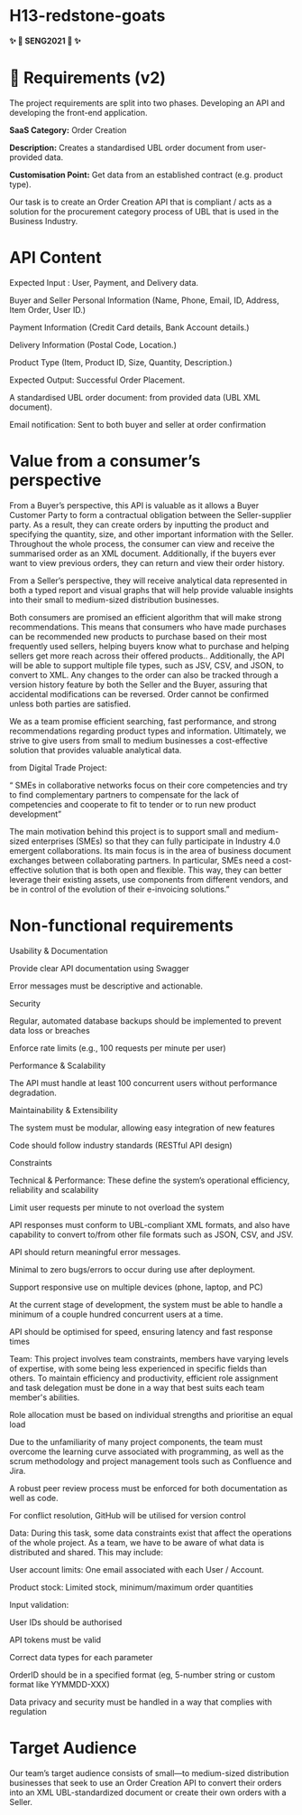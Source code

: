 # H13-redstone-goats
**✨ 💖  SENG2021 💖  ✨**

# 💬 Requirements (v2)
The project requirements are split into two phases. Developing an API and developing the front-end application. 

**SaaS Category:** Order Creation

**Description:** Creates a standardised UBL order document from user-provided data. 

**Customisation Point:** Get data from an established contract (e.g. product type). 

Our task is to create an Order Creation API that is compliant / acts as a solution for the procurement category process of UBL that is used in the Business Industry.

# API Content

Expected Input : User, Payment, and Delivery data.

Buyer and Seller Personal Information (Name, Phone, Email, ID, Address, Item Order, User ID.)

Payment Information (Credit Card details, Bank Account details.)

Delivery Information (Postal Code, Location.)

Product Type (Item, Product ID, Size, Quantity, Description.)

Expected Output: Successful Order Placement.

A standardised UBL order document: from provided data (UBL XML document).

Email notification: Sent to both buyer and seller at order confirmation

# Value from a consumer’s perspective

From a Buyer’s perspective, this API is valuable as it allows a Buyer Customer Party to form a contractual obligation between the Seller-supplier party. As a result, they can create orders by inputting the product and specifying the quantity, size, and other important information with the Seller. Throughout the whole process, the consumer can view and receive the summarised order as an XML document. Additionally, if the buyers ever want to view previous orders, they can return and view their order history. 

From a Seller’s perspective, they will receive analytical data represented in both a typed report and visual graphs that will help provide valuable insights into their small to medium-sized distribution businesses.

Both consumers are promised an efficient algorithm that will make strong recommendations. This means that consumers who have made purchases can be recommended new products to purchase based on their most frequently used sellers, helping buyers know what to purchase and helping sellers get more reach across their offered products.. Additionally, the API will be able to support multiple file types, such as JSV, CSV, and JSON, to convert to XML. Any changes to the order can also be tracked through a version history feature by both the Seller and the Buyer, assuring that accidental modifications can be reversed. Order cannot be confirmed unless both parties are satisfied. 

We as a team promise efficient searching, fast performance, and strong recommendations regarding product types and information. Ultimately, we strive to give users from small to medium businesses a cost-effective solution that provides valuable analytical data.

from Digital Trade Project:

“ SMEs in collaborative networks focus on their core competencies and try to find complementary partners to compensate for the lack of competencies and cooperate to fit to tender or to run new product development”

The main motivation behind this project is to support small and medium-sized enterprises (SMEs) so that they can fully participate in Industry 4.0 emergent collaborations. Its main focus is in the area of business document exchanges between collaborating partners. In particular, SMEs need a cost-effective solution that is both open and flexible. This way, they can better leverage their existing assets, use components from different vendors, and be in control of the evolution of their e-invoicing solutions.”

# Non-functional requirements

Usability & Documentation

Provide clear API documentation using Swagger

Error messages must be descriptive and actionable.

Security

Regular, automated database backups should be implemented to prevent data loss or breaches

Enforce rate limits (e.g., 100 requests per minute per user)

Performance & Scalability

The API must handle at least 100 concurrent users without performance degradation.

Maintainability & Extensibility

The system must be modular, allowing easy integration of new features

Code should follow industry standards (RESTful API design)

Constraints

Technical & Performance: These define the system’s operational efficiency, reliability and scalability

Limit user requests per minute to not overload the system

API responses must conform to UBL-compliant XML formats, and also have capability to convert to/from other file formats such as JSON, CSV, and JSV.

API should return meaningful error messages.

Minimal to zero bugs/errors to occur during use after deployment.

Support responsive use on multiple devices (phone, laptop, and PC)

At the current stage of development, the system must be able to handle a minimum of a couple hundred concurrent users at a time.

API should be optimised for speed, ensuring latency and fast response times

Team: This project involves team constraints, members have varying levels of expertise, with some being less experienced in specific fields than others. To maintain efficiency and productivity, efficient role assignment and task delegation must be done in a way that best suits each team member's abilities. 

Role allocation must be based on individual strengths and prioritise an equal load

Due to the unfamiliarity of many project components, the team must overcome the learning curve associated with programming, as well as the scrum methodology and project management tools such as Confluence and Jira.

A robust peer review process must be enforced for both documentation as well as code.

For conflict resolution, GitHub will be utilised for version control

Data: During this task, some data constraints exist that affect the operations of the whole project. As a team, we have to be aware of what data is distributed and shared. This may include:

User account limits: One email associated with each User / Account.

Product stock: Limited stock, minimum/maximum order quantities

Input validation:

User IDs should be authorised

API tokens must be valid

Correct data types for each parameter

OrderID should be in a specified format (eg, 5-number string or custom format like YYMMDD-XXX)

Data privacy and security must be handled in a way that complies with regulation

# Target Audience

Our team’s target audience consists of small—to medium-sized distribution businesses that seek to use an Order Creation API to convert their orders into an XML UBL-standardized document or create their own orders with a Seller. 

